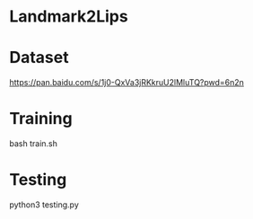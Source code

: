 # Landmark2Lips
# Dataset
https://pan.baidu.com/s/1j0-QxVa3jRKkruU2lMluTQ?pwd=6n2n 

# Training
bash train.sh

# Testing
python3 testing.py
